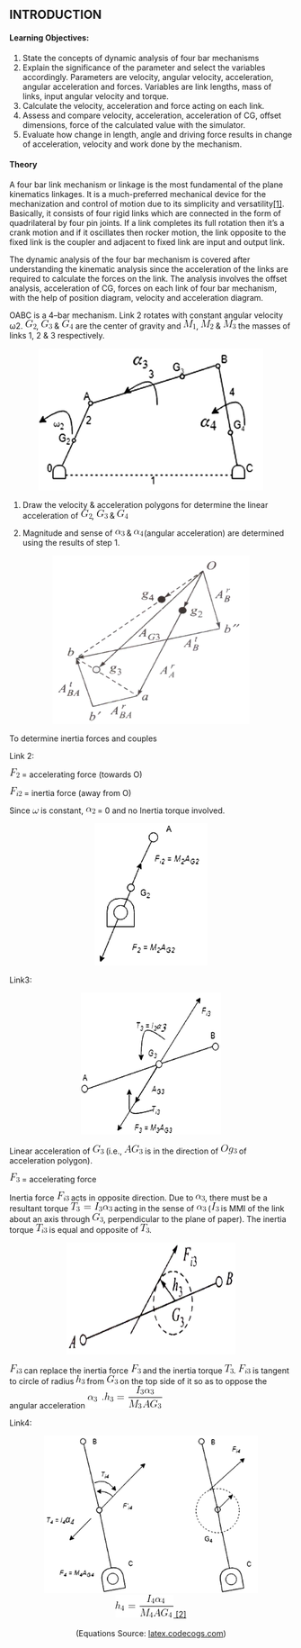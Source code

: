 ## INTRODUCTION<br>

#### Learning Objectives:

1. State the concepts of dynamic analysis of four bar mechanisms
2. Explain the significance of the parameter and select the variables accordingly. Parameters are velocity, angular velocity, acceleration, angular acceleration and forces. Variables are link lengths, mass of links, input angular velocity and torque.
3. Calculate the velocity, acceleration and force acting on each link.
4. Assess and compare velocity, acceleration, acceleration of CG, offset dimensions, force of the calculated value with the simulator.
5. Evaluate how change in length, angle and driving force results in change of acceleration, velocity and work done by the mechanism.



#### Theory
A four bar link mechanism or linkage is the most fundamental of the plane kinematics linkages. It is a much-preferred mechanical device for the mechanization and control of motion due to its simplicity and versatility<a href="references.html">[1]</a>. Basically, it consists of four rigid links which are connected in the form of quadrilateral by four pin joints. If a link completes its full rotation then it’s a crank motion and if it oscillates then rocker motion, the link opposite to the fixed link is the coupler and adjacent to fixed link are input and output link.

The dynamic analysis of the four bar mechanism is covered after understanding the kinematic analysis since the acceleration of the links are required to calculate the forces on the link. The analysis involves the offset analysis, acceleration of CG, forces on each link of four bar mechanism, with the help of position diagram, velocity and acceleration diagram.

OABC is a 4–bar mechanism. Link 2 rotates with constant angular velocity ω2. <img src="./images/equations/g2.png" title="G_2" />, <img src="./images/equations/g3.png" title="G_3" /> & <img src="./images/equations/g4.png" title="G_4" /> are the center of gravity and <img src="./images/equations/m1.png" title="M_1" />, <img src="./images/equations/m2.png" title="M_2" /> & <img src="./images/equations/m3.png" title="M_3" /> the masses of links 1, 2 & 3 respectively.

<center><img src="images/formula.png" height="253" width="400"></center>

1. Draw the velocity & acceleration polygons for determine the linear acceleration of <img src="./images/equations/g2.png" title="G_2" />, <img src="./images/equations/g3.png" title="G_3" /> & <img src="./images/equations/g4.png" title="G_4" />

2. Magnitude and sense of <img src="./images/equations/alpha3.png" title="\alpha_3" /> & <img src="./images/equations/alpha4.png" title="\alpha_4" />(angular acceleration) are determined using the results of step 1.

<center><img src="images/formula1.png" height="300" width="350"></center>

To determine inertia forces and couples

Link 2:

<img src="./images/equations/f2.png" title="F_2" /> = accelerating force (towards O)

<img src="./images/equations/fi2.png" title="F_{i2}" /> = inertia force (away from O)

Since <img src="./images/equations/omega.png" title="\omega" /> is constant, <img src="./images/equations/alpha2.png" title="\alpha_2" /> = 0 and no Inertia torque involved.

<center><img src="images/formula2.png" height="253" width="200"></center>

Link3:

<center><img src="images/formula3.png" height="253" width="250"></center>

Linear acceleration of <img src="./images/equations/g3.png" title="G_3" />  (i.e., <img src="./images/equations/ag3.png" title="AG_3" /> is in the direction of <img src="./images/equations/og3.png" title="Og_3" /> of acceleration polygon).

<img src="./images/equations/f3.png" title="F_3" /> = accelerating force

Inertia force <img src="./images/equations/fi3.png" title="F_{i3}" /> acts in opposite direction. Due to <img src="./images/equations/alpha3.png" title="\alpha_3" />, there must be a resultant torque <img src="./images/equations/t3.png" title="T_3 =I_3\alpha_3" /> acting in the sense of <img src="./images/equations/alpha3.png" title="\alpha_3" /> (<img src="./images/equations/i3.png" title="I_3" /> is MMI of the link about an axis through <img src="./images/equations/g3.png" title="G_3" />, perpendicular to the plane of paper). The inertia torque <img src="./images/equations/ti3.png" title="T_{i3}" /> is equal and opposite of <img src="./images/equations/t31.png" title="T_3" />.

<center><img src="images/formula4.png" height="200" width="300"></center>

<img src="./images/equations/fi3.png" title="F_{i3}" /> can replace the inertia force <img src="./images/equations/f3.png" title="F_3" /> and the inertia torque <img src="./images/equations/t31.png" title="T_3" />. <img src="./images/equations/fi3.png" title="F_{i3}" /> is tangent to circle of radius <img src="./images/equations/h3.png" title="h_3" /> from <img src="./images/equations/g3.png" title="G_3" /> on the top side of it so as to oppose the angular acceleration <img src="./images/equations/a3h3.png" title="\alpha_3\ .h_3 = \frac {I_3 \alpha_3}{M_3 AG_3}" />

Link4:

<center><img src="images/formula5.png" height="280" width="380"></center>

<center><img src="./images/equations/h4.png" title="h_4 = \frac {I_4 \alpha_4}{M_4 AG_4}" /><a href="references.html"> [2]</a></center><br>
<center>(Equations Source: <a href="http://latex.codecogs.com/">latex.codecogs.com</a>)</center>
